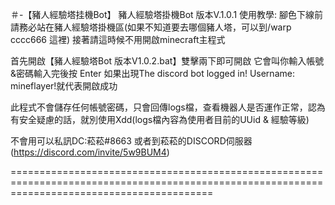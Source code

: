＃-【豬人經驗塔挂機Bot】
豬人經驗塔掛機Bot 版本V.1.0.1
使用教學:
腳色下線前請務必站在豬人經驗塔掛機區(如果不知道要去哪個豬人塔，可以到/warp cccc666 這裡)
接著請這時候不用開啟minecraft主程式

首先開啟【豬人經驗塔Bot 版本V1.0.2.bat】雙擊兩下即可開啟
它會叫你輸入帳號&密碼輸入完後按 Enter
如果出現The discord bot logged in! Username: mineflayer!就代表開啟成功

此程式不會儲存任何帳號密碼，只會回傳logs檔，查看機器人是否運作正常，認為有安全疑慮的話，就別使用Xdd(logs檔內容為使用者目前的UUid & 經驗等級)

不會用可以私訊DC:菘菘#8663  或者到菘菘的DISCORD伺服器(https://discord.com/invite/5w9BUM4)


===============================================================================================================================================
